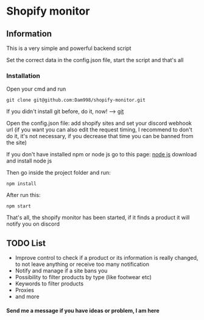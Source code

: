# Shopify monitor

## Information
This is a very simple and powerful backend script

Set the correct data in the config.json file, start the script and that's all

### Installation

Open your cmd and run

```node
git clone git@github.com:Dam998/shopify-monitor.git
```

If you didn't install git before, do it, now! --> [git](https://git-scm.com/downloads)

Open the config.json file: add shopify sites and set your discord webhook url (if you want you can also edit the request timing, I recommend to don't do it, it's not necessary, if you decrease that time you can be banned from the site)

If you don't have installed npm or node js go to this page: [node js](https://nodejs.org/it/download/) download and install node js


Then go inside the project folder and run:

```node
npm install
```

After run this:

```node
npm start
```

That's all, the shopify monitor has been started, if it finds a product it will notify you on discord

## TODO List

* Improve control to check if a product or its information is really changed, to not leave anything or receive too many notification
* Notify and manage if a site bans you
* Possibility to filter products by type (like footwear etc)
* Keywords to filter products
* Proxies
* and more


#### Send me a message if you have ideas or problem, I am here
